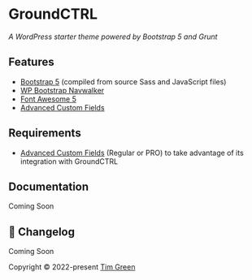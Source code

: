 # GroundCTRL

*A WordPress starter theme powered by Bootstrap 5 and Grunt*


## Features

* [Bootstrap 5](https://getbootstrap.com/) (compiled from source Sass and JavaScript files)
* [WP Bootstrap Navwalker](https://github.com/wp-bootstrap/wp-bootstrap-navwalker)
* [Font Awesome 5](https://fontawesome.com/)
* [Advanced Custom Fields](https://advancedcustomfields.com/)

## Requirements

* [Advanced Custom Fields](https://www.advancedcustomfields.com/) (Regular or PRO) to take advantage of its integration with GroundCTRL

## Documentation
Coming Soon

## 📃 Changelog
Coming Soon



Copyright © 2022-present [Tim Green](https://github.com/tim-green)